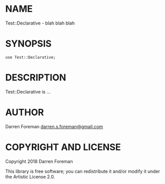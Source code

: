 NAME
====

Test::Declarative - blah blah blah

SYNOPSIS
========

    use Test::Declarative;

DESCRIPTION
===========

Test::Declarative is ...

AUTHOR
======

Darren Foreman <darren.s.foreman@gmail.com>

COPYRIGHT AND LICENSE
=====================

Copyright 2018 Darren Foreman

This library is free software; you can redistribute it and/or modify it under the Artistic License 2.0.

